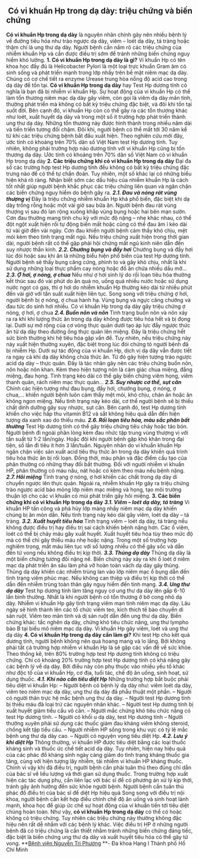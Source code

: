 ## ️ Có vi khuẩn Hp trong dạ dày: triệu chứng và biến chứng

**Có vi khuẩn Hp trong dạ dày** là nguyên nhân chính gây nên nhiều bệnh lý về đường tiêu hóa như trào ngược dạ dày, viêm – loét dạ dày, tá tràng hoặc thậm chí là ung thư dạ dày. Người bệnh cần nắm rõ các triệu chứng của nhiễm khuẩn Hp và cần được điều trị sớm để tránh những biến chứng nguy hiểm khó lường.
**1. Có vi khuẩn Hp trong dạ dày là gì?**
Vi khuẩn Hp có tên khoa học đầy đủ là Helicobacter Pylori là một loại trực khuẩn Gram âm có sinh sống và phát triển mạnh trong lớp nhầy trên bề mặt niêm mạc dạ dày. Chúng có cơ chế tiết ra enzyme Urease trung hòa nồng độ acid cao trong dạ dày để tồn tại.
**Có vi khuẩn Hp trong dạ dày** hay Test Hp dương tính có nghĩa là bạn đã bị nhiễm vi khuẩn Hp. Sự hoạt động của vi khuẩn Hp có thể làm tổn thương niêm mạc dạ dày gây viêm, còn gọi là viêm dạ dày mãn tính, thường phát triển mà không có bất kỳ triệu chứng đặc biệt, và đôi khi tồn tại suốt đời.
Bên cạnh đó, vi khuẩn Hp còn có thể gây ra các tổn thương khác như loét, xuất huyết dạ dày và trong một số ít trường hợp phát triển thành ung thư dạ dày. Những tổn thương này được hình thành trong nhiều năm dài và tiến triển tương đối chậm. Đôi khi, người bệnh có thể mất tới 30 năm kể từ khi các triệu chứng bệnh bắt đầu xuất hiện.
Theo nghiên cứu mới đây, ước tính có khoảng trên 70% dân số Việt Nam test Hp dương tính. Tuy nhiên, không phải trường hợp nào dương tính với vi khuẩn Hp cũng bị tổn thương dạ dày.
Ước tính có khoảng trên 70% dân số Việt Nam có vi khuẩn Hp trong dạ dày
**2. Các triệu chứng khi có vi khuẩn Hp trong dạ dày**
Đại đa số các trường hợp test Hp dương tính đều không có bất kỳ triệu chứng đặc trưng nào để có thể tự chẩn đoán. Tuy nhiên, một số khác lại có những biểu hiện khá rõ ràng. Nhận biết sớm các dấu hiệu của nhiễm khuẩn Hp là cách tốt nhất giúp người bệnh khắc phục các triệu chứng liên quan và ngăn chặn các biến chứng nguy hiểm do bệnh gây ra.
**_2.1. Đau và nóng rát vùng thượng vị_**
Đây là triệu chứng nhiễm khuẩn Hp khá phổ biến, đặc biệt khi dạ dày trống rỗng hoặc một vài giờ sau bữa ăn. Người bệnh đau rát vùng thượng vị sau đó lan rộng xuống khắp vùng bụng hoặc hai bên mạn sườn. Cơn đau thường mang tính chu kỳ với mức độ nặng – nhẹ khác nhau, có thể đột ngột xuất hiện rồi tự động biến mất hoặc cũng có thể đau âm ỉ kéo dài từ vài giờ đến vài ngày.
Cơn đau khiến người bệnh cảm thấy khó chịu, mệt mỏi kèm theo tình trạng mất ngủ. Nếu triệu chứng xuất hiện trong thời gian dài, người bệnh rất có thể gặp phải hội chứng mất ngủ kinh niên dẫn đến suy nhược thần kinh.
**_2.2. Chướng bụng và đầy hơi_**
Chướng bụng và đầy hơi lúc đói hoặc sau khi ăn là những biểu hiện phổ biến của test Hp dương tính. Người bệnh sẽ thấy bụng căng cứng, phình to và gây khó chịu, nhất là khi sử dụng những loại thực phẩm cay nóng hoặc đồ ăn chứa nhiều dầu mỡ…
**_2.3. Ợ hơi, ợ nóng, ợ chua_**
Nếu như ợ hơi sinh lý do rối loạn tiêu hóa thường kết thúc sau đó vài phút do ăn quá no, uống quá nhiều nước hoặc sử dụng nước ngọt có gas, thì ợ hơi do nhiễm khuẩn Hp thường kéo dài từ nhiều phút đến vài giờ với tần suất xuất hiện liên tục.
Song song với triệu chứng ợ hơi, người bệnh bị ợ nóng, ợ chua hành hạ. Vùng bụng và ngực căng chướng và đau tức do sinh hơi nhiều.
Có vi khuẩn Hp trong dạ dày gây triệu chứng ợ nóng, ợ hơi, ợ chua
**_2.4. Buồn nôn và nôn_**
Tình trạng buồn nôn và nôn xảy ra ra khi khi lượng thức ăn trong dạ dày không được tiêu hóa hết và bị đọng lại. Dưới sự mở rộng của cơ vòng thực quản dưới tạo áp lực đẩy ngược thức ăn từ dạ dày theo đường ống thực quản lên miệng. Đây là triệu chứng hết sức bình thường khi hệ tiêu hóa gặp vấn đề. Tuy nhiên, nếu triệu chứng này này xuất hiện thường xuyên, đặc biệt trong lúc đói chứng tỏ người bệnh đã bị nhiễm Hp.
Dưới sự tác động của vi khuẩn Hp, dịch vị dạ dày vẫn được tiết ra ngay cả khi dạ dày không chứa thức ăn. Từ đó gây hiện tượng trào ngược acid dạ dày – thực quản. Đây là tác nhân gây nên các triệu chứng buồn nôn, nôn hoặc nôn khan. Kèm theo hiện tượng nôn là cảm giác chua miệng, đắng miệng, đau họng. Tình trạng kéo dài có thể gây biến chứng viêm họng, viêm thanh quản, rách niêm mạc thực quản…
**_2.5. Suy nhược cơ thể, sụt cân_**
Chính các hiện tượng như đau bụng, đầy hơi, chướng bụng, ợ nóng, ợ chua,… khiến người bệnh luôn cảm thấy mệt mỏi, khó chịu, chán ăn hoặc ăn không ngon miệng. Nếu tình trạng này kéo dài, cơ thể người bệnh sẽ bị thiếu chất dinh dưỡng gây suy nhược, sụt cân.
Bên cạnh đó, test Hp dương tính khiến cho việc hấp thu vitamin B12 và sắt không hiệu quả dẫn đến hiện tượng da xanh xao do thiếu máu.
**_2.6. Rối loạn tiêu hóa, màu sắc phân bất thường_**
Test Hp dương tính có thể gây triệu chứng tiêu chảy hoặc táo bón. Người bệnh đi ngoài phân lỏng kèm đau nhức tập trung vùng thượng vị với tần suất từ 1-2 lần/ngày. Hoặc đôi khi người bệnh gặp khó khăn trong đại tiện, số lần đi tiêu ít hơn 3 lần/tuần. Nguyên nhân do vi khuẩn khuẩn Hp ngăn chặn việc sản xuất acid tiêu thụ thức ăn trong dạ dày khiến quá trình tiêu hóa thức ăn bị rối loạn.
Đồng thời, màu phân và đặc điểm cấu tạo của phân thường có những thay đổi bất thường. Đối với người nhiễm vi khuẩn HP, phân thường có màu nâu, nát hoặc có kèm theo máu nếu bệnh nặng.
**_2.7. Hôi miệng_**
Tình trạng ợ nóng, ợ hơi khiến các chất trong dạ dày di chuyển ngược lên thực quản. Ngoài ra, nhiễm khuẩn Hp gây ra triệu chứng trào ngược acid bào mỏng lớp niêm mạc miệng và họng, tạo môi trường thuận lợi cho các vi khuẩn có mùi phát triển gây hôi miệng.
**3. Các biến chứng khi có vi khuẩn Hp trong dạ dày**
_**3.1. Viêm – loét dạ dày, tá tràng**_
Vi khuẩn HP tấn công và phá hủy lớp màng nhầy niêm mạc dạ dày khiến chúng bị ăn mòn dần. Nếu tình trạng này kéo dài gây viêm, loét dạ dày – tá tràng.
**_3.2. Xuất huyết tiêu hóa_**
Tình trạng viêm – loét dạ dày, tá tràng nếu không được điều trị hay điều trị sai cách khiến bệnh nặng hơn. Các ổ viêm, loét có thể bị chảy máu gây xuất huyết. Xuất huyết tiêu hóa tùy theo mức độ mà có thể chỉ gây thiếu máu nhẹ hoặc nặng. Trong một số trường hợp nghiêm trọng, mất máu liên tục với số lượng nhiều có thể gây sốc và dẫn đến tử vong nếu không điều trị kịp thời.
**_3.3. Thủng dạ dày_**
Thủng dạ dày là một biến chứng tương đối nặng nề. Biến chứng này xảy ra khi ổ loét ở niêm mạc dạ phát triển ăn sâu làm phá vỡ hoàn toàn vách dạ dày gây thủng.
Thủng dạ dày khiến các nhiễm trùng lan vào lớp niêm mạc ổ bụng dẫn đến tình trạng viêm phúc mạc. Nếu không can thiệp và điều trị kịp thời có thể dẫn đến nhiễm trùng toàn thân gây nguy hiểm đến tính mạng.
**_3.4. Ung thư dạ dày_**
Test hp dương tính làm tăng nguy cơ ung thư dạ dày lên gấp 6-10 lần bình thường. Nhất là khi người bệnh có tổn thương ở bờ cong nhỏ dạ dày. Nhiễm vi khuẩn Hp gây tình trạng viêm mạn tính niêm mạc dạ dày. Lâu ngày sẽ hình thành lên các tổ chức viêm teo, kích thích tế bào chuyển di sản ruột. Viêm teo mãn tính và dị sản ruột dẫn đến ung thư dạ dày.
Biến chứng khác: tắc nghẽn dạ dày, chứng khó tiêu chức năng, ung thư lympho bào B tại biểu mô niêm mạc dạ dày.
Vi khuẩn Hp gây viêm, loét và ung thư dạ dày
**4. Có vi khuẩn Hp trong dạ dày cần làm gì?**
Khi test Hp cho kết quả dương tính, người bệnh không nên quá hoang mang và lo lắng. Bởi không phải tất cả trường hợp nhiễm vi khuẩn Hp là sẽ gặp các vấn đề về sức khỏe. Theo thống kê, trên 80% trường hợp test Hp dương tính không có triệu chứng. Chỉ có khoảng 20% trường hợp test Hp dương tính có khả năng gây các bệnh lý về dạ dày. Bởi điều này còn phụ thuộc vào nhiều yếu tố khác như độc tố của vi khuẩn Hp, cơ địa, tuổi tác, chế độ ăn uống, sinh hoạt, sử dụng thuốc.
**_4.1. Khi nào cần tiêu diệt Hp_**
Những trường hợp bắt buộc phải tiêu diệt vi khuẩn Hp:
– Người bệnh có bệnh lý dạ dày như: viêm loét dạ dày, viêm teo niêm mạc dạ dày, ung thư dạ dày đã phẫu thuật một phần.
– Người có người thân trực hệ mắc bệnh ung thư dạ dày.
– Người test Hp dương tính bị thiếu máu đã loại trừ các nguyên nhân khác.
– Người test Hp dương tính bị xuất huyết giảm tiểu cầu vô căn.
– Người mắc chứng khó tiêu chức năng có test Hp dương tính.
– Người có khối u dạ dày, test Hp dương tính
– Người thường xuyên phải sử dụng các thuốc giảm đau kháng viêm không steroid, chống kết tập tiểu cầu.
– Người nhiễm HP sống trong khu vực có tỷ lệ mắc bệnh ung thư dạ dày cao.
– Người có nguyện vọng tiêu diệt Hp.
**_4.2. Lưu ý khi diệt Hp_**
Thông thường, vi khuẩn HP được tiêu diệt bằng các loại thuốc kháng sinh và thuốc ức chế tiết acid dạ dày. Tuy nhiên, hiện nay hiệu quả của các phác đồ kháng sinh ngày càng giảm do tình trạng kháng thuốc gia tăng, cùng với hiện tượng lây nhiễm, tái nhiễm vi khuẩn HP kháng thuốc. Chính vì vậy khi đã điều trị, người bệnh cần phải tuân thủ theo đúng chỉ dẫn của bác sĩ về liều lượng và thời gian sử dụng thuốc. Trong trường hợp xuất hiện các tác dụng phụ, cần liên lạc với bác sĩ để có phương án xử lý kịp thời, tránh gây ảnh hưởng đến sức khỏe người bệnh.
Người bệnh cần tuân thủ phác đồ điều trị của bác sĩ để diệt Hp hiệu quả
Song song với điều trị nội khoa, người bệnh cần kết hợp điều chỉnh chế độ ăn uống và sinh hoạt lành mạnh, khoa học để giúp ức chế sự hoạt động của vi khuẩn tiến tới tiêu diệt chúng hoàn toàn.
Như vậy, **có vi khuẩn Hp trong dạ dày** có thể có hoặc không có triệu chứng. Tuy nhiên các triệu chứng này thường không đặc hiệu nên rất dễ nhầm với các bệnh lý khác. Việc điều trị HP ở những người bệnh đã có triệu chứng là cần thiết nhằm tránh những biến chứng đáng tiếc, đặc biệt là biến chứng ung thư dạ dày và xuất huyết tiêu hóa có thể gây tử vong.
**[Bệnh viện Nguyễn Tri Phương](https://bvnguyentriphuong.com.vn/) **- Đa khoa Hạng I Thành phố Hồ Chí Minh
